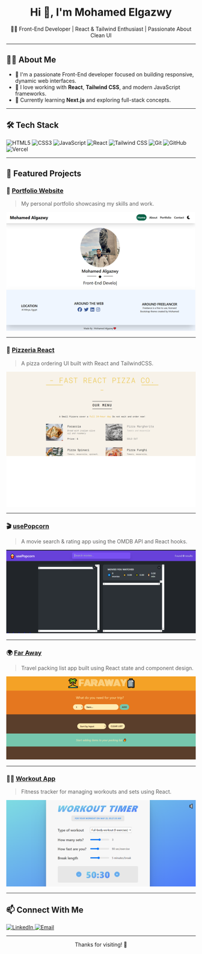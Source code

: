<h1 align="center">Hi 👋, I'm Mohamed Elgazwy</h1>
<p align="center">
  👨‍💻 Front-End Developer | React & Tailwind Enthusiast | Passionate About Clean UI
</p>

---

## 🧑‍💻 About Me

- 💼 I'm a passionate Front-End developer focused on building responsive, dynamic web interfaces.
- 🚀 I love working with **React**, **Tailwind CSS**, and modern JavaScript frameworks.
- 🎯 Currently learning **Next.js** and exploring full-stack concepts.

---

## 🛠️ Tech Stack

![HTML5](https://img.shields.io/badge/-HTML5-E34F26?logo=html5&logoColor=fff&style=flat)
![CSS3](https://img.shields.io/badge/-CSS3-1572B6?logo=css3&logoColor=fff&style=flat)
![JavaScript](https://img.shields.io/badge/-JavaScript-F7DF1E?logo=javascript&logoColor=000&style=flat)
![React](https://img.shields.io/badge/-React-61DAFB?logo=react&logoColor=000&style=flat)
![Tailwind CSS](https://img.shields.io/badge/-TailwindCSS-38B2AC?logo=tailwind-css&logoColor=fff&style=flat)
![Git](https://img.shields.io/badge/-Git-F05032?logo=git&logoColor=fff&style=flat)
![GitHub](https://img.shields.io/badge/-GitHub-181717?logo=github&logoColor=fff&style=flat)
![Vercel](https://img.shields.io/badge/-Vercel-000000?logo=vercel&logoColor=fff&style=flat)

---

## 📌 Featured Projects

### 🎨 [Portfolio Website](https://portfolio-omega-vert-79.vercel.app)
> My personal portfolio showcasing my skills and work.

![Portfolio Screenshot](https://github.com/MohamedElgazwy/Portfolio/raw/main/screenshot.png)

---

### 🍕 [Pizzeria React](https://pizzeria-react.vercel.app)
> A pizza ordering UI built with React and TailwindCSS.

![Pizzeria Screenshot](https://github.com/MohamedElgazwy/Pizzeria/raw/main/screenshot.png)

---

### 🎬 [usePopcorn](https://usepopcorn-eight.vercel.app)
> A movie search & rating app using the OMDB API and React hooks.

![usePopcorn Screenshot](https://github.com/MohamedElgazwy/usepopcorn/raw/main/screenshot.png)

---

### 🌍 [Far Away](https://far-away.vercel.app/)
> Travel packing list app built using React state and component design.

![FarAway Screenshot](https://github.com/MohamedElgazwy/far-away/raw/main/screenshot.png)

---

### 🏋️‍♂️ [Workout App](https://workout.vercel.app)
> Fitness tracker for managing workouts and sets using React.

![Workout Screenshot](https://github.com/MohamedElgazwy/Workout/raw/main/screenshot.png)

---

## 📫 Connect With Me

<p align="left">
  <a href="https://www.linkedin.com/in/mohammed-algazwy-3092031b7/?trk=public-profile-join-page" target="_blank">
    <img alt="LinkedIn" src="https://img.shields.io/badge/-LinkedIn-blue?logo=linkedin&logoColor=white&style=flat">
  </a>
  <a href="almyhwbmhmd26@gmail.com">
    <img alt="Email" src="https://img.shields.io/badge/-Email-D14836?logo=gmail&logoColor=white&style=flat">
  </a>
</p>

---

<p align="center">Thanks for visiting! 🚀</p>
